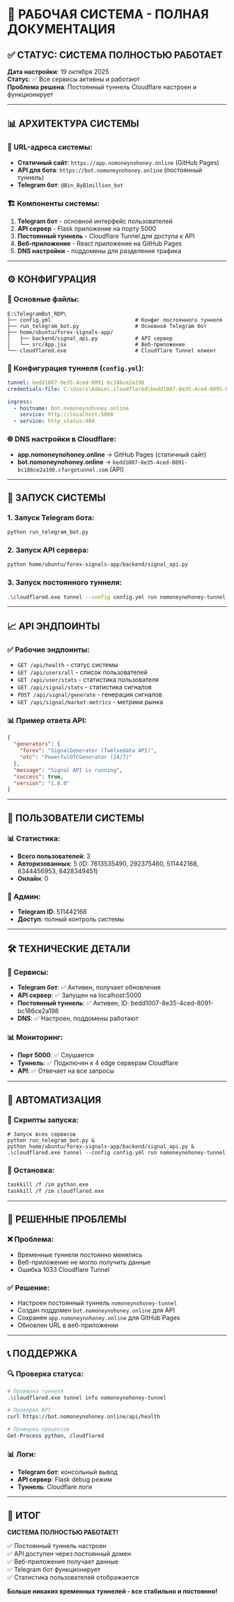 # 🚀 РАБОЧАЯ СИСТЕМА - ПОЛНАЯ ДОКУМЕНТАЦИЯ

## ✅ СТАТУС: СИСТЕМА ПОЛНОСТЬЮ РАБОТАЕТ

**Дата настройки**: 19 октября 2025  
**Статус**: ✅ Все сервисы активны и работают  
**Проблема решена**: Постоянный туннель Cloudflare настроен и функционирует

---

## 📊 АРХИТЕКТУРА СИСТЕМЫ

### 🔗 URL-адреса системы:
- **Статичный сайт**: `https://app.nomoneynohoney.online` (GitHub Pages)
- **API для бота**: `https://bot.nomoneynohoney.online` (постоянный туннель)
- **Telegram бот**: `@Bin_ByB1million_bot`

### 🏗️ Компоненты системы:
1. **Telegram бот** - основной интерфейс пользователей
2. **API сервер** - Flask приложение на порту 5000
3. **Постоянный туннель** - Cloudflare Tunnel для доступа к API
4. **Веб-приложение** - React приложение на GitHub Pages
5. **DNS настройки** - поддомены для разделения трафика

---

## ⚙️ КОНФИГУРАЦИЯ

### 📁 Основные файлы:
```
E:\TelegramBot_RDP\
├── config.yml                           # Конфиг постоянного туннеля
├── run_telegram_bot.py                  # Основной Telegram бот
├── home/ubuntu/forex-signals-app/
│   ├── backend/signal_api.py            # API сервер
│   └── src/App.jsx                      # Веб-приложение
└── cloudflared.exe                      # Cloudflare Tunnel клиент
```

### 🔧 Конфигурация туннеля (`config.yml`):
```yaml
tunnel: bedd1007-8e35-4ced-8091-bc186ce2a198
credentials-file: C:\Users\Admin\.cloudflared\bedd1007-8e35-4ced-8091-bc186ce2a198.json

ingress:
  - hostname: bot.nomoneynohoney.online
    service: http://localhost:5000
  - service: http_status:404
```

### 🌐 DNS настройки в Cloudflare:
- **app.nomoneynohoney.online** → GitHub Pages (статичный сайт)
- **bot.nomoneynohoney.online** → `bedd1007-8e35-4ced-8091-bc186ce2a198.cfargotunnel.com` (API)

---

## 🚀 ЗАПУСК СИСТЕМЫ

### 1. Запуск Telegram бота:
```bash
python run_telegram_bot.py
```

### 2. Запуск API сервера:
```bash
python home/ubuntu/forex-signals-app/backend/signal_api.py
```

### 3. Запуск постоянного туннеля:
```bash
.\cloudflared.exe tunnel --config config.yml run nomoneynohoney-tunnel
```

---

## 📈 API ЭНДПОИНТЫ

### ✅ Рабочие эндпоинты:
- `GET /api/health` - статус системы
- `GET /api/users/all` - список пользователей
- `GET /api/user/stats` - статистика пользователя
- `GET /api/signal/stats` - статистика сигналов
- `POST /api/signal/generate` - генерация сигналов
- `GET /api/signal/market-metrics` - метрики рынка

### 📊 Пример ответа API:
```json
{
  "generators": {
    "forex": "SignalGenerator (Twelvedata API)",
    "otc": "PowerfulOTCGenerator (24/7)"
  },
  "message": "Signal API is running",
  "success": true,
  "version": "1.0.0"
}
```

---

## 👥 ПОЛЬЗОВАТЕЛИ СИСТЕМЫ

### 📊 Статистика:
- **Всего пользователей**: 3
- **Авторизованных**: 5 (ID: 7613535490, 292375460, 511442168, 8344456953, 8428349451)
- **Онлайн**: 0

### 🔑 Админ:
- **Telegram ID**: 511442168
- **Доступ**: полный контроль системы

---

## 🛠️ ТЕХНИЧЕСКИЕ ДЕТАЛИ

### 🔧 Сервисы:
- **Telegram бот**: ✅ Активен, получает обновления
- **API сервер**: ✅ Запущен на localhost:5000
- **Постоянный туннель**: ✅ Активен, ID: bedd1007-8e35-4ced-8091-bc186ce2a198
- **DNS**: ✅ Настроен, поддомены работают

### 📊 Мониторинг:
- **Порт 5000**: ✅ Слушается
- **Туннель**: ✅ Подключен к 4 edge серверам Cloudflare
- **API**: ✅ Отвечает на все запросы

---

## 🔄 АВТОМАТИЗАЦИЯ

### 📝 Скрипты запуска:
```batch
# Запуск всех сервисов
python run_telegram_bot.py &
python home/ubuntu/forex-signals-app/backend/signal_api.py &
.\cloudflared.exe tunnel --config config.yml run nomoneynohoney-tunnel
```

### 🛑 Остановка:
```bash
taskkill /f /im python.exe
taskkill /f /im cloudflared.exe
```

---

## 🎯 РЕШЕННЫЕ ПРОБЛЕМЫ

### ❌ Проблема:
- Временные туннели постоянно менялись
- Веб-приложение не могло получить данные
- Ошибка 1033 Cloudflare Tunnel

### ✅ Решение:
- Настроен постоянный туннель `nomoneynohoney-tunnel`
- Создан поддомен `bot.nomoneynohoney.online` для API
- Сохранен `app.nomoneynohoney.online` для GitHub Pages
- Обновлен URL в веб-приложении

---

## 📞 ПОДДЕРЖКА

### 🔍 Проверка статуса:
```bash
# Проверка туннеля
.\cloudflared.exe tunnel info nomoneynohoney-tunnel

# Проверка API
curl https://bot.nomoneynohoney.online/api/health

# Проверка процессов
Get-Process python, cloudflared
```

### 📊 Логи:
- **Telegram бот**: консольный вывод
- **API сервер**: Flask debug режим
- **Туннель**: Cloudflare логи

---

## 🎉 ИТОГ

**СИСТЕМА ПОЛНОСТЬЮ РАБОТАЕТ!**

✅ Постоянный туннель настроен  
✅ API доступен через постоянный домен  
✅ Веб-приложение получает данные  
✅ Telegram бот функционирует  
✅ Статистика пользователей отображается  

**Больше никаких временных туннелей - все стабильно и постоянно!**
